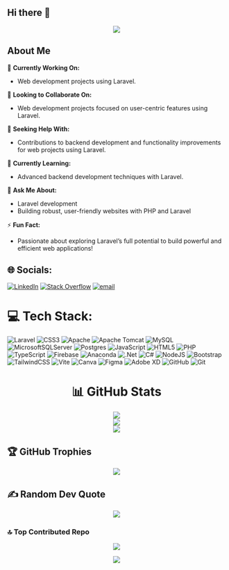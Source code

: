 ## Hi there 👋

<p align="center" >
  <img src="https://github.com/user-attachments/assets/1f20ca30-8d7e-42f7-aec3-010f917ddcc3" />
</p>


## About Me

🔭 **Currently Working On:**  
- Web development projects using Laravel.

👯 **Looking to Collaborate On:**  
- Web development projects focused on user-centric features using Laravel.

🤝 **Seeking Help With:**  
- Contributions to backend development and functionality improvements for web projects using Laravel.

🌱 **Currently Learning:**  
- Advanced backend development techniques with Laravel.

💬 **Ask Me About:**  
- Laravel development  
- Building robust, user-friendly websites with PHP and Laravel

⚡ **Fun Fact:**  
- Passionate about exploring Laravel’s full potential to build powerful and efficient web applications!


## 🌐 Socials:
[![LinkedIn](https://img.shields.io/badge/LinkedIn-%230077B5.svg?logo=linkedin&logoColor=white)](https://linkedin.com/in/https://www.linkedin.com/in/arman-nagariya-378639253/) [![Stack Overflow](https://img.shields.io/badge/-Stackoverflow-FE7A16?logo=stack-overflow&logoColor=white)](https://stackoverflow.com/users/https://stackoverflow.com/users/23572007/arman-nagariya) [![email](https://img.shields.io/badge/Email-D14836?logo=gmail&logoColor=white)](mailto:armannagariya@gmail.com) 

# 💻 Tech Stack:
![Laravel](https://img.shields.io/badge/laravel-%23FF2D20.svg?style=for-the-badge&logo=laravel&logoColor=white) ![CSS3](https://img.shields.io/badge/css3-%231572B6.svg?style=for-the-badge&logo=css3&logoColor=white) ![Apache](https://img.shields.io/badge/apache-%23D42029.svg?style=for-the-badge&logo=apache&logoColor=white) ![Apache Tomcat](https://img.shields.io/badge/apache%20tomcat-%23F8DC75.svg?style=for-the-badge&logo=apache-tomcat&logoColor=black) ![MySQL](https://img.shields.io/badge/mysql-4479A1.svg?style=for-the-badge&logo=mysql&logoColor=white) ![MicrosoftSQLServer](https://img.shields.io/badge/Microsoft%20SQL%20Server-CC2927?style=for-the-badge&logo=microsoft%20sql%20server&logoColor=white) ![Postgres](https://img.shields.io/badge/postgres-%23316192.svg?style=for-the-badge&logo=postgresql&logoColor=white) ![JavaScript](https://img.shields.io/badge/javascript-%23323330.svg?style=for-the-badge&logo=javascript&logoColor=%23F7DF1E) ![HTML5](https://img.shields.io/badge/html5-%23E34F26.svg?style=for-the-badge&logo=html5&logoColor=white) ![PHP](https://img.shields.io/badge/php-%23777BB4.svg?style=for-the-badge&logo=php&logoColor=white) ![TypeScript](https://img.shields.io/badge/typescript-%23007ACC.svg?style=for-the-badge&logo=typescript&logoColor=white) ![Firebase](https://img.shields.io/badge/firebase-%23039BE5.svg?style=for-the-badge&logo=firebase) ![Anaconda](https://img.shields.io/badge/Anaconda-%2344A833.svg?style=for-the-badge&logo=anaconda&logoColor=white) ![.Net](https://img.shields.io/badge/.NET-5C2D91?style=for-the-badge&logo=.net&logoColor=white) ![C#](https://img.shields.io/badge/c%23-%23239120.svg?style=for-the-badge&logo=csharp&logoColor=white) ![NodeJS](https://img.shields.io/badge/node.js-6DA55F?style=for-the-badge&logo=node.js&logoColor=white) ![Bootstrap](https://img.shields.io/badge/bootstrap-%238511FA.svg?style=for-the-badge&logo=bootstrap&logoColor=white) ![TailwindCSS](https://img.shields.io/badge/tailwindcss-%2338B2AC.svg?style=for-the-badge&logo=tailwind-css&logoColor=white) ![Vite](https://img.shields.io/badge/vite-%23646CFF.svg?style=for-the-badge&logo=vite&logoColor=white) ![Canva](https://img.shields.io/badge/Canva-%2300C4CC.svg?style=for-the-badge&logo=Canva&logoColor=white) ![Figma](https://img.shields.io/badge/figma-%23F24E1E.svg?style=for-the-badge&logo=figma&logoColor=white) ![Adobe XD](https://img.shields.io/badge/Adobe%20XD-470137?style=for-the-badge&logo=Adobe%20XD&logoColor=#FF61F6) ![GitHub](https://img.shields.io/badge/github-%23121011.svg?style=for-the-badge&logo=github&logoColor=white) ![Git](https://img.shields.io/badge/git-%23F05033.svg?style=for-the-badge&logo=git&logoColor=white)


<div align="center">

# 📊 GitHub Stats  
![](https://github-readme-stats.vercel.app/api?username=ArmanNagariya-Developer&theme=default&hide_border=false&include_all_commits=true&count_private=false)<br/>
![](https://github-readme-streak-stats.herokuapp.com/?user=ArmanNagariya-Developer&theme=default&hide_border=false)<br/>
![](https://github-readme-stats.vercel.app/api/top-langs/?username=ArmanNagariya-Developer&theme=default&hide_border=false&include_all_commits=true&count_private=false&layout=compact)
</div>

## 🏆 GitHub Trophies  
<div align="center">

![](https://github-profile-trophy.vercel.app/?username=ArmanNagariya-Developer&theme=default&no-frame=false&no-bg=false&margin-w=4)
</div>

## ✍ Random Dev Quote  

<div align="center">

![](https://quotes-github-readme.vercel.app/api?type=vetical&theme=light)
</div>

### 🔝 Top Contributed Repo  
<div align="center">

![](https://github-contributor-stats.vercel.app/api?username=ArmanNagariya-Developer&limit=5&theme=default&combine_all_yearly_contributions=true)

[![](https://visitcount.itsvg.in/api?id=ArmanNagariya-Developer&icon=0&color=0)](https://visitcount.itsvg.in)

</div>
